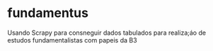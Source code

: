# fundamentus
Usando Scrapy para consneguir dados tabulados para realiza;áo de estudos fundamentalistas com papeis da B3

